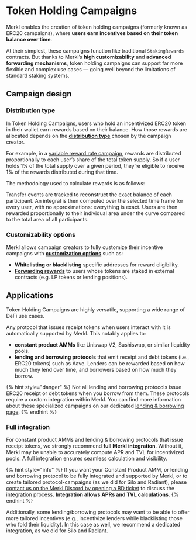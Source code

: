 # Token Holding Campaigns

Merkl enables the creation of token holding campaigns (formerly known as ERC20 campaigns), where **users earn incentives based on their token balance over time**.

At their simplest, these campaigns function like traditional `StakingRewards` contracts. But thanks to Merkl’s **high customizability** and **advanced forwarding mechanisms**, token holding campaigns can support far more flexible and complex use cases — going well beyond the limitations of standard staking systems.

## Campaign design

### Distribution type

In Token Holding Campaigns, users who hold an incentivized ERC20 token in their wallet earn rewards based on their balance. How those rewards are allocated depends on the [**distribution type**](../distributions.md) chosen by the campaign creator.

For example, in a [variable reward rate campaign](../distributions.md#variable-reward-rate-campaigns), rewards are distributed proportionally to each user’s share of the total token supply. So if a user holds 1% of the total supply over a given period, they’re eligible to receive 1% of the rewards distributed during that time.

The methodology used to calculate rewards is as follows:

Transfer events are tracked to reconstruct the exact balance of each participant. An integral is then computed over the selected time frame for every user, with no approximations: everything is exact. Users are then rewarded proportionally to their individual area under the curve compared to the total area of all participants.

### Customizability options

Merkl allows campaign creators to fully customize their incentive campaigns with [**customization options**](../customization-options.md) such as:

* **Whitelisting or blacklisting** specific addresses for reward eligibility.
* [**Forwarding rewards**](../../glossary.md#forwarder) to users whose tokens are staked in external contracts (e.g. LP tokens or lending positions).

## Applications

Token Holding Campaigns are highly versatile, supporting a wide range of DeFi use cases.

Any protocol that issues receipt tokens when users interact with it is automatically supported by Merkl. This notably applies to:

* **constant product AMMs** like Uniswap V2, Sushiswap, or similar liquidity pools.
* **lending and borrowing protocols** that emit receipt and debt tokens (i.e., ERC20 tokens) such as Aave. Lenders can be rewarded based on how much they lend over time, and borrowers based on how much they borrow.

{% hint style="danger" %}
Not all lending and borrowing protocols issue ERC20 receipt or debt tokens when you borrow from them. These protocols require a custom integration within Merkl. You can find more information about these specialized campaigns on our dedicated [lending & borrowing page](lending-borrowing.md).
{% endhint %}

### Full integration

For constant product AMMs and lending & borrowing protocols that issue receipt tokens, we strongly recommend **full Merkl integration**. Without it, Merkl may be unable to accurately compute APR and TVL for incentivized pools. A full integration ensures seamless calculation and visibility.

{% hint style="info" %}
If you want your Constant Product AMM, or lending and borrowing protocol to be fully integrated and supported by Merkl, or to create tailored protocol-campaigns (as we did for Silo and Radiant), please [contact us on the Merkl Discord by opening a BD ticket](https://discord.com/invite/jnYfrGxDbe) to discuss the integration process. **Integration allows APRs and TVL calculations**.
{% endhint %}

Additionally, some lending/borrowing protocols may want to be able to offer more tailored incentives (e.g., incentivize lenders while blacklisting those who fold their liquidity). In this case as well, we recommend a dedicated integration, as we did for Silo and Radiant.
